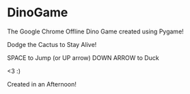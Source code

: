 # DinoGame
The Google Chrome Offline Dino Game created using Pygame!

Dodge the Cactus to Stay Alive!

SPACE to Jump (or UP arrow)
DOWN ARROW to Duck

<3 :)

Created in an Afternoon!
